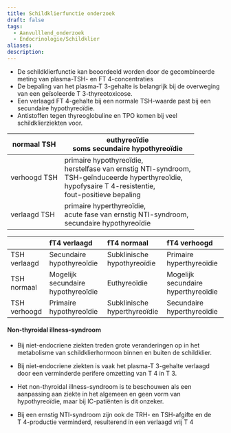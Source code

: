 ```yaml
---
title: Schildklierfunctie onderzoek
draft: false
tags:
  - Aanvulllend_onderzoek
  - Endocrinologie/Schildklier
aliases: 
description:
---
```




-   De schildklierfunctie kan beoordeeld worden door de gecombineerde meting van plasma-TSH- en FT 4-concentraties    
-   De bepaling van het plasma-T 3-gehalte is belangrijk bij de overweging van een geïsoleerde T 3-thyreotoxicose.
-   Een verlaagd FT 4-gehalte bij een normale TSH-waarde past bij een secundaire hypothyreoïdie.
-   Antistoffen tegen thyreoglobuline en TPO komen bij veel schildklierziekten voor.



| normaal TSH  | euthyreoïdie </br> soms secundaire hypothyreoïdie                                                                                                                              |
| ------------ | ------------------------------------------------------------------------------------------------------------------------------------------------------------------------------ |
| verhoogd TSH | primaire hypothyreoïdie, </br> herstelfase van ernstig NTI-syndroom, </br> TSH-geïnduceerde hyperthyreoïdie, </br> hypofysaire T 4\-resistentie, </br> fout-positieve bepaling |
| verlaagd TSH | primaire hyperthyreoïdie, </br> acute fase van ernstig NTI-syndroom, </br> secundaire hypothyreoïdie                                                                           |

|              | fT4 verlaagd                       | fT4 normaal                  | fT4 verhoogd                        |
|:------------ |:---------------------------------- |:---------------------------- |:----------------------------------- |
| TSH verlaagd |  Secundaire hypothyreoïdie           | Subklinische hypothyreoïdie  |   Primaire  hyperthyreoïdie         |
| TSH normaal  | Mogelijk secundaire hypothyreoïdie | Euthyreoïdie                 | Mogelijk secundaire hyperthyreoïdie |
| TSH verhoogd | Primaire  hypothyreoïdie         | Subklinische hyperthyreoïdie |   Secundaire hyperthyreoïdie        |

#### Non-thyroidal illness-syndroom
-   Bij niet-endocriene ziekten treden grote veranderingen op in het metabolisme van schildklierhormoon binnen en buiten de schildklier.
    
-   Bij niet-endocriene ziekten is vaak het plasma-T 3-gehalte verlaagd door een verminderde perifere omzetting van T 4 in T 3.
    
-   Het non-thyroidal illness-syndroom is te beschouwen als een aanpassing aan ziekte in het algemeen en geen vorm van hypothyreoïdie, maar bij IC-patiënten is dit onzeker.
- Bij een ernstig NTI-syndroom zijn ook de TRH- en TSH-afgifte en de T 4-productie verminderd, resulterend in een verlaagd vrij T 4